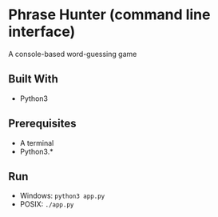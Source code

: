 # Phrase Hunter (command line interface)
A console-based word-guessing game

## Built With
* Python3

## Prerequisites
* A terminal 
* Python3.\*

## Run
* Windows: ```python3 app.py```
* POSIX: ```./app.py```

